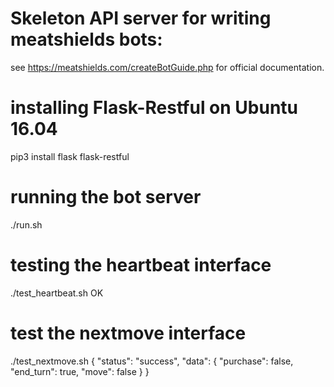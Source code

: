 # Skeleton API server for writing meatshields bots:

see https://meatshields.com/createBotGuide.php for official documentation.

# installing Flask-Restful on Ubuntu 16.04
pip3 install flask flask-restful

# running the bot server
./run.sh

# testing the heartbeat interface
./test_heartbeat.sh
OK

# test the nextmove interface
./test_nextmove.sh
{
    "status": "success",
    "data": {
        "purchase": false,
        "end_turn": true,
        "move": false
    }
}
